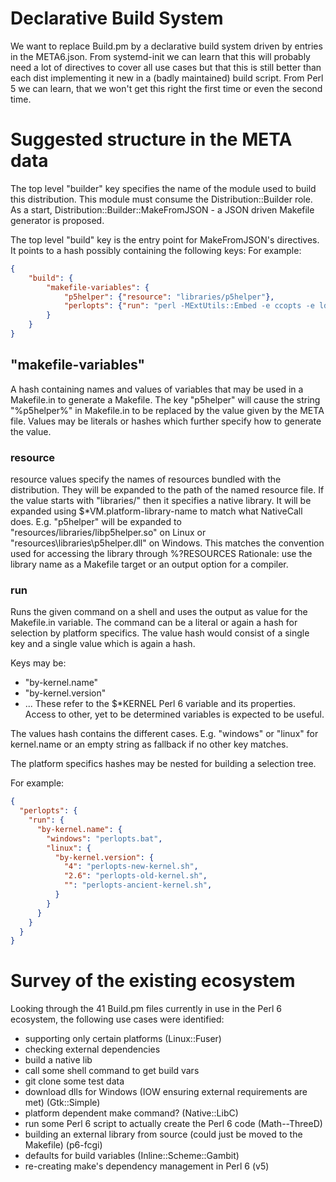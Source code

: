 # Declarative Build System
We want to replace Build.pm by a declarative build system driven by entries in the META6.json.
From systemd-init we can learn that this will probably need a lot of directives to cover all use cases but that this is still better than each dist implementing it new in a (badly maintained) build script.
From Perl 5 we can learn, that we won't get this right the first time or even the second time.

# Suggested structure in the META data
The top level "builder" key specifies the name of the module used to build this distribution.
This module must consume the Distribution::Builder role.
As a start, Distribution::Builder::MakeFromJSON - a JSON driven Makefile generator is proposed.

The top level "build" key is the entry point for MakeFromJSON's directives. It points to a hash possibly containing the following keys:
For example:
```json
{
    "build": {
        "makefile-variables": {
            "p5helper": {"resource": "libraries/p5helper"},
            "perlopts": {"run": "perl -MExtUtils::Embed -e ccopts -e ldopts"}
        }
    }
}
```

## "makefile-variables"
A hash containing names and values of variables that may be used in a Makefile.in to generate a Makefile.
The key "p5helper" will cause the string "%p5helper%" in Makefile.in to be replaced by the value given by the META file.
Values may be literals or hashes which further specify how to generate the value.

### resource
resource values specify the names of resources bundled with the distribution. They will be expanded to the path of the named resource file.
If the value starts with "libraries/" then it specifies a native library. It will be expanded using $*VM.platform-library-name to match what NativeCall does.
E.g. "p5helper" will be expanded to "resources/libraries/libp5helper.so" on Linux or "resources\libraries\p5helper.dll" on Windows.
This matches the convention used for accessing the library through %?RESOURCES
Rationale: use the library name as a Makefile target or an output option for a compiler.

### run
Runs the given command on a shell and uses the output as value for the Makefile.in variable.
The command can be a literal or again a hash for selection by platform specifics.
The value hash would consist of a single key and a single value which is again a hash.

Keys may be:
* "by-kernel.name"
* "by-kernel.version"
* ...
These refer to the $*KERNEL Perl 6 variable and its properties. Access to other, yet to be determined variables is expected to be useful.

The values hash contains the different cases. E.g. "windows" or "linux" for kernel.name or an empty string as fallback if no other key matches.

The platform specifics hashes may be nested for building a selection tree.

For example:
```json
{
  "perlopts": {
    "run": {
      "by-kernel.name": {
        "windows": "perlopts.bat",
        "linux": {
          "by-kernel.version": {
            "4": "perlopts-new-kernel.sh",
            "2.6": "perlopts-old-kernel.sh",
            "": "perlopts-ancient-kernel.sh",
          }
        }
      }
    }
  }
}
```
# Survey of the existing ecosystem
Looking through the 41 Build.pm files currently in use in the Perl 6 ecosystem, the following use cases were identified:
* supporting only certain platforms (Linux::Fuser)
* checking external dependencies
* build a native lib
* call some shell command to get build vars
* git clone some test data
* download dlls for Windows (IOW ensuring external requirements are met) (Gtk::Simple)
* platform dependent make command? (Native::LibC)
* run some Perl 6 script to actually create the Perl 6 code (Math--ThreeD)
* building an external library from source (could just be moved to the Makefile) (p6-fcgi)
* defaults for build variables (Inline::Scheme::Gambit)
* re-creating make's dependency management in Perl 6 (v5)
